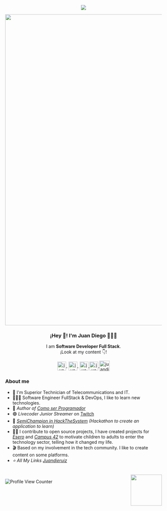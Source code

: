 <p align="center"><img src="https://i.imgur.com/A6bWGFl.gif"/></p>
<p align="center" width="300">
   <img align="center" width="1000" src="https://user-images.githubusercontent.com/77864382/154264305-a61aa97e-f211-44d1-8d8a-223a6fcf2865.png" />
   <h3 align="center">¡Hey 👋! I'm Juan Diego 👨🏻‍💻</h3> 
</p>


<p align="center">I am <strong>Software Developer Full Stack</strong>.<br>¡Look at my content 👇!</p> 
<p align="center">
   
   <a href="https://www.youtube.com/channel/UCSWB5sDPEnFsF-ya5QlzGfA" target="blank" style='margin-right:4px'>
    <img align="center" src="https://user-images.githubusercontent.com/77864382/149188366-e0283ed4-6ff3-4a79-9ae0-2ce186edd791.png" alt="juandieruiz Youtube Profile" height="28px" width="28px" />
  </a>
     <a href="https://twitch.tv/juandieruiz" target="blank" style='margin-right:4px'>
    <img align="center" src="https://user-images.githubusercontent.com/77864382/149185424-c3a54466-dc79-4e2a-b93c-204317a36030.png" alt="juandieruiz Twitch Profile" height="28px" width="28px" />
  </a>
  </a>
   
   <a href="https://medium.com/@juandieruiz">
    <img align="center" src="https://user-images.githubusercontent.com/77864382/149187168-e7301662-44a0-4f1b-9fe4-d8667c78aa8e.png" alt="juandieruiz Medium Profile" height="28px" width="28px">
  </a>    
   
   <a href="https://www.linkedin.com/in/juandieruiz/">                                                                                               
       <img align="center" src="https://user-images.githubusercontent.com/77864382/149187329-318971c0-a7fe-4cf8-b8be-9083bbaae187.png" alt="juandieruiz Linkedin Profile" height="28px" width="28px">
  </a>
  <a href="https://instagram.com/juandieruiz" target="blank">
    <img align="center" src="https://user-images.githubusercontent.com/77864382/149185934-4a7f4efa-380c-4d9a-af6a-eb6785be593d.png" alt="juandieruiz Instagram Profile" height="33px" width="33px" />
   
   
  </a>
</p>

### About me

- 🚀 I'm Superior Technician of Telecommunications and IT.
- 👨🏻‍💻 Software Engineer FullStack & DevOps, I like to learn new technologies.
- 📙 *Author of [Como ser Programador](https://comoserprogramador.com)*
- 🟣 *Livecoder Junior Streamer* on [Twitch](https://twitch.tv/juandieruiz)
- 🏅 *[SemiChampion in HackTheSystem](https://hackthesystem.io/) (Hackathon to create an application to learn)*
- 🤝🏻 I contribute to open source projects, I have created projects for *[Esero](https://esero.es/)* and *[Campus 42](https://www.fundaciontelefonica.com/empleabilidad/campus-42/)* to motivate children to adults to enter the technology sector, telling how it changed my life.
- 🎬 Based on my involvement in the tech community. I like to create content on some platforms.
- *⭐️ All My Links [Juandieruiz](https://allmylinks.com/juandieruiz)*

<br>

<img align="right" src="https://user-images.githubusercontent.com/77864382/161262555-dbd08b93-51ac-4351-b428-c32d4be4f6de.png" width="100px">

![Profile View Counter](https://komarev.com/ghpvc/?username=juandieruiz)
